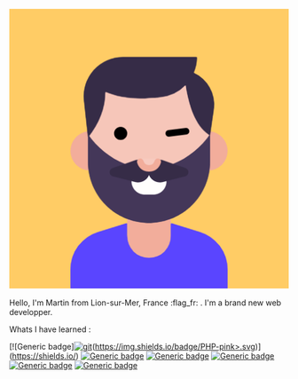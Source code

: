 ![Cover](https://github.com/MartinFerret/MartinFerret/blob/main/avatar.png) 

Hello, I'm Martin from Lion-sur-Mer, France :flag_fr: . I'm a brand new web developper.

Whats I have learned :

[![Generic badge][![git](https://badgen.net/badge/icon/git?icon=git&label)](https://git-scm.com)(https://img.shields.io/badge/PHP-pink>.svg)](https://shields.io/)
[![Generic badge](https://img.shields.io/badge/HTML5-darkblue.svg)](https://shields.io/)
[![Generic badge](https://img.shields.io/badge/CSS3-darkred.svg)](https://shields.io/)
[![Generic badge](https://img.shields.io/badge/Javascript-yellow.svg)](https://shields.io/)
[![Generic badge](https://img.shields.io/badge/Git-darkgrey.svg)](https://shields.io/)
[![Generic badge](https://img.shields.io/badge/SQL-black.svg)](https://shields.io/)


